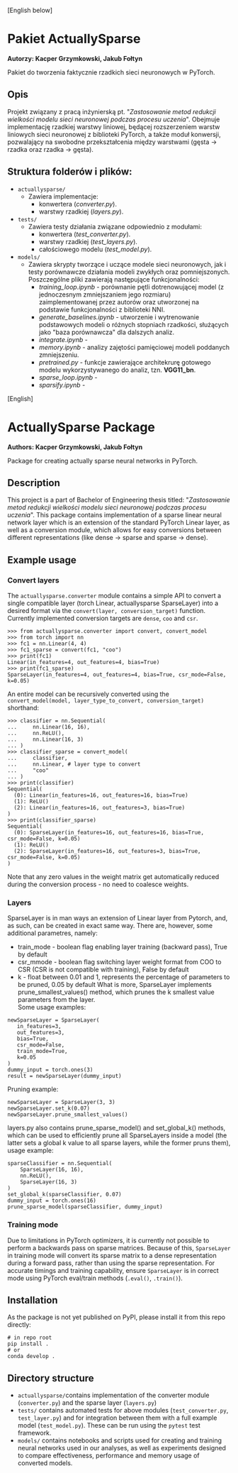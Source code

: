 [English below]

# Pakiet ActuallySparse
**Autorzy: Kacper Grzymkowski, Jakub Fołtyn**  

Pakiet do tworzenia faktycznie rzadkich sieci neuronowych w PyTorch.

## Opis
Projekt związany z pracą inżynierską pt. "*Zastosowanie metod redukcji wielkości modelu sieci neuronowej podczas procesu uczenia*". Obejmuje implementację rzadkiej warstwy liniowej, będącej rozszerzeniem warstw liniowych sieci neuronowej z biblioteki PyTorch, a także moduł konwersji, pozwalający na swobodne przekształcenia między warstwami (gęsta &rarr; rzadka oraz rzadka &rarr; gęsta).  

## Struktura folderów i plików:
* `actuallysparse/`
  - Zawiera implementacje:
    - konwertera (*converter.py*).
    - warstwy rzadkiej (*layers.py*).
* `tests/`
  - Zawiera testy działania związane odpowiednio z modułami:
    - konwertera (*test_converter.py*).
    - warstwy rzadkiej (*test_layers.py*).
    - całościowego modelu (*test_model.py*).
* `models/`
  - Zawiera skrypty tworzące i uczące modele sieci neuronowych, jak i testy porównawcze działania modeli zwykłych oraz pomniejszonych. Poszczególne pliki zawierają następujące funkcjonalności:
    - *training_loop.ipynb* - porównanie pętli dotrenowującej model (z jednoczesnym zmniejszaniem jego rozmiaru) zaimplementowanej przez autorów oraz utworzonej na podstawie funkcjonalności z biblioteki NNI.
    - *generate_baselines.ipynb* - utworzenie i wytrenowanie podstawowych modeli o różnych stopniach rzadkości, służących jako "baza porównawcza" dla dalszych analiz.
    - *integrate.ipynb* -
    - *memory.ipynb* - analizy zajętości pamięciowej modeli poddanych zmniejszeniu.
    - *pretrained.py* - funkcje zawierające architekrurę gotowego modelu wykorzystywanego do analiz, tzn. **VGG11_bn**.
    - *sparse_loop.ipynb* -
    - *sparsify.ipynb* -
  
  
[English]

# ActuallySparse Package
**Authors: Kacper Grzymkowski, Jakub Fołtyn**  

Package for creating actually sparse neural networks in PyTorch.

## Description
This project is a part of Bachelor of Engineering thesis titled: "*Zastosowanie metod redukcji wielkości modelu sieci neuronowej podczas procesu uczenia*".
This package contains implementation of a sparse linear neural network layer which is an extension of the standard PyTorch Linear layer, as well as a conversion module, which allows for easy conversions between different representations (like dense &rarr; sparse and sparse &rarr; dense). 

## Example usage
### Convert layers
The `actuallysparse.converter` module contains a simple API to convert a single compatible layer (torch Linear, actuallysparse SparseLayer) into a desired format via the `convert(layer, conversion_target)` function. Currently implemented conversion targets are `dense`, `coo` and `csr`.
```
>>> from actuallysparse.converter import convert, convert_model
>>> from torch import nn
>>> fc1 = nn.Linear(4, 4)
>>> fc1_sparse = convert(fc1, "coo")
>>> print(fc1)
Linear(in_features=4, out_features=4, bias=True)
>>> print(fc1_sparse)
SparseLayer(in_features=4, out_features=4, bias=True, csr_mode=False, k=0.05)
```
An entire model can be recursively converted using the `convert_model(model, layer_type_to_convert, conversion_target)` shorthand:
```
>>> classifier = nn.Sequential(
...     nn.Linear(16, 16),
...     nn.ReLU(),
...     nn.Linear(16, 3)
... )
>>> classifier_sparse = convert_model(
...     classifier,
...     nn.Linear, # layer type to convert
...     "coo"
... )
>>> print(classifier)
Sequential(
  (0): Linear(in_features=16, out_features=16, bias=True)
  (1): ReLU()
  (2): Linear(in_features=16, out_features=3, bias=True)
)
>>> print(classifier_sparse)
Sequential(
  (0): SparseLayer(in_features=16, out_features=16, bias=True, csr_mode=False, k=0.05)
  (1): ReLU()
  (2): SparseLayer(in_features=16, out_features=3, bias=True, csr_mode=False, k=0.05)
)
```
Note that any zero values in the weight matrix get automatically reduced during the conversion process - no need to coalesce weights.

### Layers
SparseLayer is in man ways an extension of Linear layer from Pytorch, and, as such, can be created in exact same way. There are, however, some additional parametres, namely:
 * train_mode - boolean flag enabling layer training (backward pass), True by default
 * csr_mmode - boolean flag switching layer weight format from COO to CSR (CSR is not compatible with training), False by default
 * k - float between 0.01 and 1, represents the percentage of parameters to be pruned, 0.05 by default
 What is more, SparseLayer implements prune_smallest_values() method, which prunes the k smallest value parameters from the layer.  
 Some usage examples:
 ```
 newSparseLayer = SparseLayer(
    in_features=3,
    out_features=3,
    bias=True,
    csr_mode=False,
    train_mode=True,
    k=0.05
)
dummy_input = torch.ones(3)
result = newSparseLayer(dummy_input)
 ```
 Pruning example:
 ```
 newSparseLayer = SparseLayer(3, 3)
 newSparseLayer.set_k(0.07)
 newSparseLayer.prune_smallest_values()
 ```
layers.py also contains prune_sparse_model() and set_global_k() methods, which can be used to efficiently prune all SparseLayers inside a model (the latter sets a global k value to all sparse layers, while the former pruns them), usage example:
```
sparseClassifier = nn.Sequential(
    SparseLayer(16, 16),
    nn.ReLU(),
    SparseLayer(16, 3)
)
set_global_k(sparseClassifier, 0.07)
dummy_input = torch.ones(16)
prune_sparse_model(sparseClassifier, dummy_input)
```
### Training mode
Due to limitations in PyTorch optimizers, it is currently not possible to perform a backwards pass on sparse matrices. 
Because of this, `SparseLayer` in training mode will convert its sparse matrix to a dense representation during a forward pass, rather than using the sparse representation.
For accurate timings and training capability, ensure `SparseLayer` is in correct mode using PyTorch eval/train methods (`.eval()`, `.train()`).

## Installation
As the package is not yet published on PyPI, please install it from this repo directly: 
```
# in repo root
pip install .
# or
conda develop .
```

## Directory structure

* `actuallysparse/`contains implementation of the converter module (`converter.py`) and the sparse layer (`layers.py`)
* `tests/` contains automated tests for above modules (`test_converter.py`, `test_layer.py`) and for integration between them with a full example model (`test_model.py`). These can be run using the `pytest` test framework.
* `models/` contains notebooks and scripts used for creating and training neural networks used in our analyses, as well as experiments designed to compare effectiveness, performance and memory usage of converted models.
